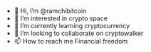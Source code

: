 - 👋 Hi, I’m @ramchibitcoin
- 👀 I’m interested in crypto space
- 🌱 I’m currently learning cryptocurrency
- 💞️ I’m looking to collaborate on cryptowalker
- 📫 How to reach me Financial freedom

<!---
ramchibitcoin/ramchibitcoin is a ✨ special ✨ repository because its `README.md` (this file) appears on your GitHub profile.
You can click the Preview link to take a look at your changes.
--->
